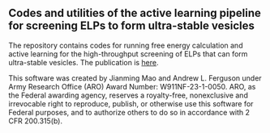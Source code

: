 ## Codes and utilities of the active learning pipeline for screening ELPs to form ultra-stable vesicles

The repository contains codes for running free energy calculation and active learning for the high-throughput screening of ELPs that can form ultra-stable vesicles. The publication is [here]([xxx](https://doi.org/10.26434/chemrxiv-2025-bmbp7)). 

This software was created by Jianming Mao and Andrew L. Ferguson under Army Research Office (ARO) Award Number: W911NF-23-1-0050. ARO, as the Federal awarding agency, reserves a royalty-free, nonexclusive and irrevocable right to reproduce, publish, or otherwise use this software for Federal purposes, and to authorize others to do so in accordance with 2 CFR 200.315(b).
